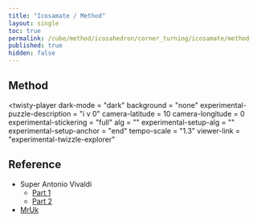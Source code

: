 ```yaml
---
title: "Icosamate / Method"
layout: single
toc: true
permalink: /cube/method/icosahedron/corner_turning/icosamate/method
published: true
hidden: false
---
```


<head>
  <base target="_blank">
  <link
    rel   = "stylesheet"
    type  = "text/css"
    href  = "/assets/css/twisty/Icosahedron/Icosamate.css"
  >
  <script
    src   = "https://cdn.cubing.net/js/cubing/twisty"
    type  = "module"
    defer
  ></script>
</head>



## Method

<twisty-player
  dark-mode                       = "dark"
  background                      = "none"
  experimental-puzzle-description = "i v 0"
  camera-latitude                 = 10
  camera-longitude                = 0
  experimental-stickering         = "full"
  alg                             = ""
  experimental-setup-alg          = ""
  experimental-setup-anchor       = "end"
  tempo-scale                     = "1.3"
  viewer-link                     = "experimental-twizzle-explorer"
></twisty-player>



## Reference

- Super Antonio Vivaldi
  - [Part 1](https://youtu.be/e7Es4Zx6Sl4)
  - [Part 2](https://youtu.be/ZhkklbYfs98)
- [MrUk](https://youtu.be/eJTLTeoicWI)